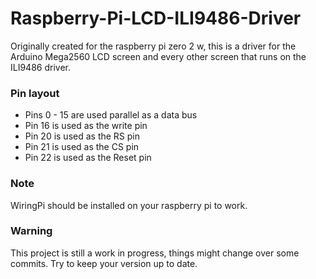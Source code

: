# Raspberry-Pi-LCD-ILI9486-Driver
Originally created for the raspberry pi zero 2 w, this is a driver for the Arduino Mega2560 LCD screen and every other screen that runs on the ILI9486 driver.

### Pin layout
- Pins 0 - 15 are used parallel as a data bus
- Pin 16 is used as the write pin 
- Pin 20 is used as the RS pin
- Pin 21 is used as the CS pin
- Pin 22 is used as the Reset pin

### Note
WiringPi should be installed on your raspberry pi to work.

### Warning
This project is still a work in progress, things might change over some commits. Try to keep your version up to date.
